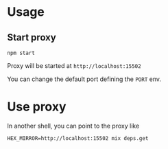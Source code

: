 # Usage

## Start proxy

```shell
npm start
```

Proxy will be started at `http://localhost:15502`

You can change the default port defining the `PORT` env.

# Use proxy

In another shell, you can point to the proxy like

```shell
HEX_MIRROR=http://localhost:15502 mix deps.get
```